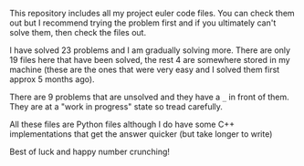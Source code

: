 This repository includes all my project euler code files. You can check them out but I recommend trying the problem first and if you ultimately can't solve them, then check the files out.

I have solved 23 problems and I am gradually solving more. There are only 19 files here that have been solved, the rest 4 are somewhere stored in my machine (these are the ones that were very easy and I solved them first approx 5 months ago).

There are 9 problems that are unsolved and they have a `_` in front of them. They are at a "work in progress" state so tread carefully.

All these files are Python files although I do have some C++ implementations that get the answer quicker (but take longer to write)

Best of luck and happy number crunching!
